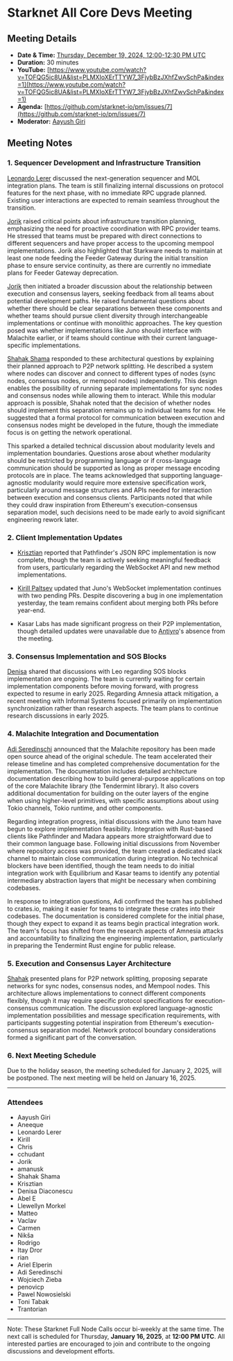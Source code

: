 # Starknet All Core Devs Meeting 
## Meeting Details

- **Date & Time:** [Thursday, December 19, 2024, 12:00-12:30 PM UTC](https://www.timeanddate.com/worldclock/converter.html?iso=20241219T120000&p1=1440&p2=37&p3=136&p4=237&p5=923&p6=204&p7=671&p8=16&p9=41&p10=107&p11=28&p12=438)
- **Duration:** 30 minutes
- **YouTube:** [https://www.youtube.com/watch?v=TOFQG5ic8UA&list=PLMXIoXErTTYW7_3FjybBzJXhfZwvSchPa&index=1](https://www.youtube.com/watch?v=TOFQG5ic8UA&list=PLMXIoXErTTYW7_3FjybBzJXhfZwvSchPa&index=1)
- **Agenda:** [https://github.com/starknet-io/pm/issues/7](https://github.com/starknet-io/pm/issues/7)
- **Moderator:** [Aayush Giri](https://github.com/Giri-Aayush)

## Meeting Notes

### 1. Sequencer Development and Infrastructure Transition

[Leonardo Lerer](https://github.com/leo-starkware) discussed the next-generation sequencer and MOL integration plans. The team is still finalizing internal discussions on protocol features for the next phase, with no immediate RPC upgrade planned. Existing user interactions are expected to remain seamless throughout the transition.

[Jorik](https://github.com/JorikSchellekens) raised critical points about infrastructure transition planning, emphasizing the need for proactive coordination with RPC provider teams. He stressed that teams must be prepared with direct connections to different sequencers and have proper access to the upcoming mempool implementations. Jorik also highlighted that Starkware needs to maintain at least one node feeding the Feeder Gateway during the initial transition phase to ensure service continuity, as there are currently no immediate plans for Feeder Gateway deprecation.

[Jorik](https://github.com/JorikSchellekens) then initiated a broader discussion about the relationship between execution and consensus layers, seeking feedback from all teams about potential development paths. He raised fundamental questions about whether there should be clear separations between these components and whether teams should pursue client diversity through interchangeable implementations or continue with monolithic approaches. The key question posed was whether implementations like Juno should interface with Malachite earlier, or if teams should continue with their current language-specific implementations.

[Shahak Shama](https://github.com/ShahakShama) responded to these architectural questions by explaining their planned approach to P2P network splitting. He described a system where nodes can discover and connect to different types of nodes (sync nodes, consensus nodes, or mempool nodes) independently. This design enables the possibility of running separate implementations for sync nodes and consensus nodes while allowing them to interact. While this modular approach is possible, Shahak noted that the decision of whether nodes should implement this separation remains up to individual teams for now. He suggested that a formal protocol for communication between execution and consensus nodes might be developed in the future, though the immediate focus is on getting the network operational.

This sparked a detailed technical discussion about modularity levels and implementation boundaries. Questions arose about whether modularity should be restricted by programming language or if cross-language communication should be supported as long as proper message encoding protocols are in place. The teams acknowledged that supporting language-agnostic modularity would require more extensive specification work, particularly around message structures and APIs needed for interaction between execution and consensus clients. Participants noted that while they could draw inspiration from Ethereum's execution-consensus separation model, such decisions need to be made early to avoid significant engineering rework later.

### 2. Client Implementation Updates

- [Krisztian](https://github.com/kkovaacs) reported that Pathfinder's JSON RPC implementation is now complete, though the team is actively seeking meaningful feedback from users, particularly regarding the WebSocket API and new method implementations.

- [Kirill Paltsev](https://github.com/kirugan) updated that Juno's WebSocket implementation continues with two pending PRs. Despite discovering a bug in one implementation yesterday, the team remains confident about merging both PRs before year-end.

- Kasar Labs has made significant progress on their P2P implementation, though detailed updates were unavailable due to [Antiyro](https://github.com/antiyro)'s absence from the meeting.

### 3. Consensus Implementation and SOS Blocks

[Denisa](https://github.com/denisadiaconescu) shared that discussions with Leo regarding SOS blocks implementation are ongoing. The team is currently waiting for certain implementation components before moving forward, with progress expected to resume in early 2025. Regarding Amnesia attack mitigation, a recent meeting with Informal Systems focused primarily on implementation synchronization rather than research aspects. The team plans to continue research discussions in early 2025.

### 4. Malachite Integration and Documentation

[Adi Seredinschi](https://github.com/adizere) announced that the Malachite repository has been made open source ahead of the original schedule. The team accelerated their release timeline and has completed comprehensive documentation for the implementation. The documentation includes detailed architecture documentation describing how to build general-purpose applications on top of the core Malachite library (the Tendermint library). It also covers additional documentation for building on the outer layers of the engine when using higher-level primitives, with specific assumptions about using Tokio channels, Tokio runtime, and other components.

Regarding integration progress, initial discussions with the Juno team have begun to explore implementation feasibility. Integration with Rust-based clients like Pathfinder and Madara appears more straightforward due to their common language base. Following initial discussions from November where repository access was provided, the team created a dedicated slack channel to maintain close communication during integration. No technical blockers have been identified, though the team needs to do initial integration work with Equilibrium and Kasar teams to identify any potential intermediary abstraction layers that might be necessary when combining codebases.

In response to integration questions, Adi confirmed the team has published to crates.io, making it easier for teams to integrate these crates into their codebases. The documentation is considered complete for the initial phase, though they expect to expand it as teams begin practical integration work. The team's focus has shifted from the research aspects of Amnesia attacks and accountability to finalizing the engineering implementation, particularly in preparing the Tendermint Rust engine for public release.

### 5. Execution and Consensus Layer Architecture

[Shahak](https://github.com/ShahakShama) presented plans for P2P network splitting, proposing separate networks for sync nodes, consensus nodes, and Mempool nodes. This architecture allows implementations to connect different components flexibly, though it may require specific protocol specifications for execution-consensus communication. The discussion explored language-agnostic implementation possibilities and message specification requirements, with participants suggesting potential inspiration from Ethereum's execution-consensus separation model. Network protocol boundary considerations formed a significant part of the conversation.

### 6. Next Meeting Schedule

Due to the holiday season, the meeting scheduled for January 2, 2025, will be postponed. The next meeting will be held on January 16, 2025.

-----
### Attendees

- Aayush Giri 
- Aneeque
- Leonardo Lerer
- Kirill 
- Chris
- cchudant 
- Jorik
- amanusk
- Shahak Shama 
- Krisztian 
- Denisa Diaconescu
- Abel E 
- Llewellyn Morkel
- Matteo 
- Vaclav 
- Carmen
- Nikša 
- Rodrigo
- Itay Dror
- rian
- Ariel Elperin
- Adi Seredinschi
- Wojciech Zieba
- penovicp
- Pawel Nowosielski
- Toni Tabak
- Trantorian

------------
Note: These Starknet Full Node Calls occur bi-weekly at the same time. The next call is scheduled for Thursday, **January 16, 2025**, at **12:00 PM UTC**. All interested parties are encouraged to join and contribute to the ongoing discussions and development efforts.